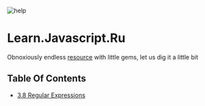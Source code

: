 ![help](https://learn.javascript.ru/img/site_preview_ru_1200x630.png)

# Learn.Javascript.Ru

Obnoxiously endless [resource](https://learn.javascript.ru/) with little gems, let us dig it a little bit

## Table Of Contents

* [3.8 Regular Expressions](https://github.com/Betra/Course-Abstract/blob/master/Learn%20Javascript/3.8%20Regular%20Expressions%20In%20JS.md)